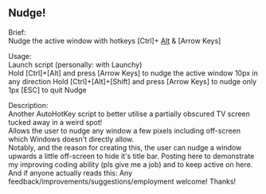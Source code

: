 
Nudge!
------

Brief:  
Nudge the active window with hotkeys [Ctrl]+ [Alt](+[Shift]) & [Arrow Keys]

Usage:  
Launch script (personally: with Launchy)  
Hold [Ctrl]+[Alt] and press [Arrow Keys] to nudge the active window 10px in any direction
Hold [Ctrl]+[Alt]+[Shift] and press [Arrow Keys] to nudge only 1px
[ESC] to quit Nudge

Description:  
Another AutoHotKey script to better utilise a partially obscured TV screen tucked away in a weird spot!  
Allows the user to nudge any window a few pixels including off-screen which Windows doesn't directly allow.  
Notably, and the reason for creating this, the user can nudge a window upwards a little off-screen to hide it's title bar.
Posting here to demonstrate my improving coding ability (pls give me a job) and to keep active on here.  
And if anyone actually reads this: Any feedback/improvements/suggestions/employment welcome! Thanks!  
